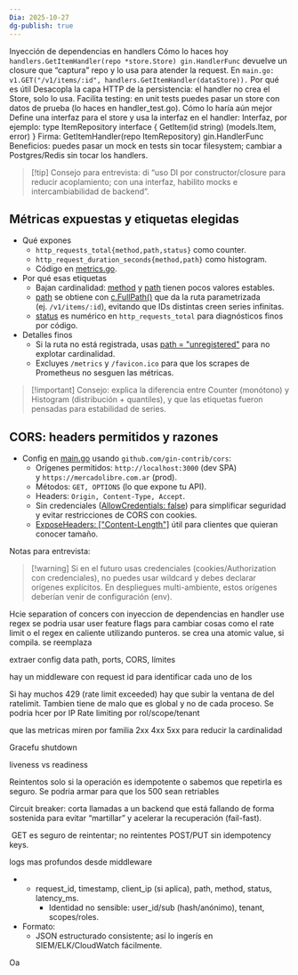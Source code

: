 ```yaml
---
Dia: 2025-10-27
dg-publish: true
---
```

Inyección de dependencias en handlers
Cómo lo haces hoy
`handlers.GetItemHandler(repo *store.Store) gin.HandlerFunc` devuelve un closure que “captura” repo y lo usa para atender la request.
En `main.go: v1.GET("/v1/items/:id", handlers.GetItemHandler(dataStore)).`
Por qué es útil
Desacopla la capa HTTP de la persistencia: el handler no crea el Store, solo lo usa.
Facilita testing: en unit tests puedes pasar un store con datos de prueba (lo haces en handler_test.go).
Cómo lo haría aún mejor
Define una interfaz para el store y usa la interfaz en el handler:
Interfaz, por ejemplo: type ItemRepository interface { GetItem(id string) (models.Item, error) }
Firma: GetItemHandler(repo ItemRepository) gin.HandlerFunc
Beneficios: puedes pasar un mock en tests sin tocar filesystem; cambiar a Postgres/Redis sin tocar los handlers.
>[!tip] Consejo para entrevista: di “uso DI por constructor/closure para reducir acoplamiento; con una interfaz, habilito mocks e intercambiabilidad de backend”.



## Métricas expuestas y etiquetas elegidas

- Qué expones
    - `http_requests_total{method,path,status}` como counter.
    - `http_request_duration_seconds{method,path}` como histogram.
    - Código en [metrics.go](vscode-file://vscode-app/usr/share/code/resources/app/out/vs/code/electron-browser/workbench/workbench.html).
- Por qué esas etiquetas
    - Bajan cardinalidad: [method](vscode-file://vscode-app/usr/share/code/resources/app/out/vs/code/electron-browser/workbench/workbench.html) y [path](vscode-file://vscode-app/usr/share/code/resources/app/out/vs/code/electron-browser/workbench/workbench.html) tienen pocos valores estables.
    - [path](vscode-file://vscode-app/usr/share/code/resources/app/out/vs/code/electron-browser/workbench/workbench.html) se obtiene con [c.FullPath()](vscode-file://vscode-app/usr/share/code/resources/app/out/vs/code/electron-browser/workbench/workbench.html) que da la ruta parametrizada (ej. `/v1/items/:id`), evitando que IDs distintas creen series infinitas.
    - [status](vscode-file://vscode-app/usr/share/code/resources/app/out/vs/code/electron-browser/workbench/workbench.html) es numérico en `http_requests_total` para diagnósticos finos por código.
- Detalles finos
    - Si la ruta no está registrada, usas [path = "unregistered"](vscode-file://vscode-app/usr/share/code/resources/app/out/vs/code/electron-browser/workbench/workbench.html) para no explotar cardinalidad.
    - Excluyes `/metrics` y `/favicon.ico` para que los scrapes de Prometheus no sesguen las métricas.

>[!important] Consejo: explica la diferencia entre Counter (monótono) y Histogram (distribución + quantiles), y que las etiquetas fueron pensadas para estabilidad de series.



## CORS: headers permitidos y razones

- Config en [main.go](vscode-file://vscode-app/usr/share/code/resources/app/out/vs/code/electron-browser/workbench/workbench.html) usando `github.com/gin-contrib/cors`:
    - Orígenes permitidos: `http://localhost:3000` (dev SPA) y `https://mercadolibre.com.ar` (prod).
    - Métodos: `GET, OPTIONS` (lo que expone tu API).
    - Headers: `Origin, Content-Type, Accept`.
    - Sin credenciales ([AllowCredentials: false](vscode-file://vscode-app/usr/share/code/resources/app/out/vs/code/electron-browser/workbench/workbench.html)) para simplificar seguridad y evitar restricciones de CORS con cookies.
    - [ExposeHeaders: ["Content-Length"]](vscode-file://vscode-app/usr/share/code/resources/app/out/vs/code/electron-browser/workbench/workbench.html) útil para clientes que quieran conocer tamaño.

Notas para entrevista:
>[!warning]  Si en el futuro usas credenciales (cookies/Authorization con credenciales), no puedes usar wildcard y debes declarar orígenes explícitos.
>En despliegues multi-ambiente, estos orígenes deberían venir de configuración (env).


Hcie separation of concers con inyeccion de dependencias en handler
use regex
se podria usar user feature flags para cambiar cosas como el rate limit o el regex en caliente utilizando punteros. se crea una atomic value, si compila. se reemplaza

extraer config data path, ports, CORS, límites

hay un middleware con request id para identificar cada uno de los 


Si hay muchos 429 (rate limit exceeded) hay que subir la ventana de del ratelimit. Tambien tiene de malo que es global y no de cada proceso. Se podria hcer por IP 
Rate limiting por rol/scope/tenant

que las metricas miren por familia 2xx 4xx 5xx para reducir la cardinalidad


Gracefu shutdown


liveness vs readiness


Reintentos solo si la operación es idempotente o sabemos que repetirla es seguro. Se podria armar para que los 500 sean retriables

Circuit breaker: corta llamadas a un backend que está fallando de forma sostenida para evitar “martillar” y acelerar la recuperación (fail-fast).

 GET es seguro de reintentar; no reintentes POST/PUT sin idempotency keys.

logs mas profundos desde middleware
- - request_id, timestamp, client_ip (si aplica), path, method, status, latency_ms.
    - Identidad no sensible: user_id/sub (hash/anónimo), tenant, scopes/roles.
- Formato:
    - JSON estructurado consistente; así lo ingerís en SIEM/ELK/CloudWatch fácilmente.




Oa